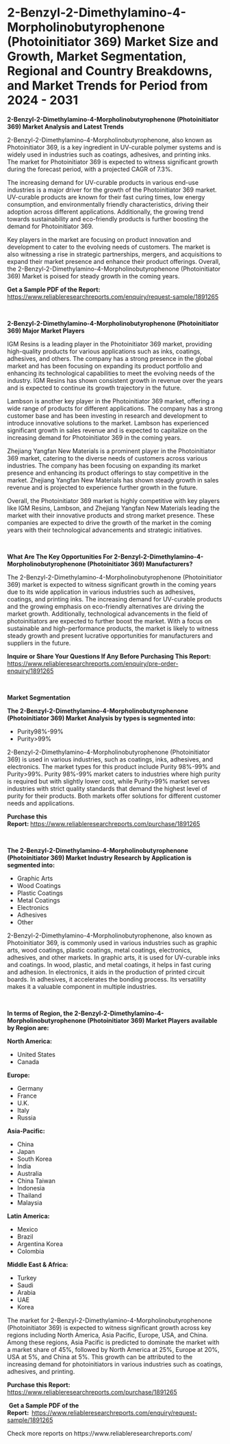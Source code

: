 <p><h1>2-Benzyl-2-Dimethylamino-4-Morpholinobutyrophenone (Photoinitiator 369) Market Size and Growth, Market Segmentation, Regional and Country Breakdowns, and Market Trends for Period from 2024 -  2031</h1></p><p><strong>2-Benzyl-2-Dimethylamino-4-Morpholinobutyrophenone (Photoinitiator 369) Market Analysis and Latest Trends</strong></p>
<p><p>2-Benzyl-2-Dimethylamino-4-Morpholinobutyrophenone, also known as Photoinitiator 369, is a key ingredient in UV-curable polymer systems and is widely used in industries such as coatings, adhesives, and printing inks. The market for Photoinitiator 369 is expected to witness significant growth during the forecast period, with a projected CAGR of 7.3%. </p><p>The increasing demand for UV-curable products in various end-use industries is a major driver for the growth of the Photoinitiator 369 market. UV-curable products are known for their fast curing times, low energy consumption, and environmentally friendly characteristics, driving their adoption across different applications. Additionally, the growing trend towards sustainability and eco-friendly products is further boosting the demand for Photoinitiator 369.</p><p>Key players in the market are focusing on product innovation and development to cater to the evolving needs of customers. The market is also witnessing a rise in strategic partnerships, mergers, and acquisitions to expand their market presence and enhance their product offerings. Overall, the 2-Benzyl-2-Dimethylamino-4-Morpholinobutyrophenone (Photoinitiator 369) Market is poised for steady growth in the coming years.</p></p>
<p><strong>Get a Sample PDF of the Report:&nbsp;</strong> <a href="https://www.reliableresearchreports.com/enquiry/request-sample/1891265">https://www.reliableresearchreports.com/enquiry/request-sample/1891265</a></p>
<p>&nbsp;</p>
<p><strong>2-Benzyl-2-Dimethylamino-4-Morpholinobutyrophenone (Photoinitiator 369) Major Market Players</strong></p>
<p><p>IGM Resins is a leading player in the Photoinitiator 369 market, providing high-quality products for various applications such as inks, coatings, adhesives, and others. The company has a strong presence in the global market and has been focusing on expanding its product portfolio and enhancing its technological capabilities to meet the evolving needs of the industry. IGM Resins has shown consistent growth in revenue over the years and is expected to continue its growth trajectory in the future.</p><p>Lambson is another key player in the Photoinitiator 369 market, offering a wide range of products for different applications. The company has a strong customer base and has been investing in research and development to introduce innovative solutions to the market. Lambson has experienced significant growth in sales revenue and is expected to capitalize on the increasing demand for Photoinitiator 369 in the coming years.</p><p>Zhejiang Yangfan New Materials is a prominent player in the Photoinitiator 369 market, catering to the diverse needs of customers across various industries. The company has been focusing on expanding its market presence and enhancing its product offerings to stay competitive in the market. Zhejiang Yangfan New Materials has shown steady growth in sales revenue and is projected to experience further growth in the future.</p><p>Overall, the Photoinitiator 369 market is highly competitive with key players like IGM Resins, Lambson, and Zhejiang Yangfan New Materials leading the market with their innovative products and strong market presence. These companies are expected to drive the growth of the market in the coming years with their technological advancements and strategic initiatives.</p></p>
<p>&nbsp;</p>
<p><strong>What Are The Key Opportunities For 2-Benzyl-2-Dimethylamino-4-Morpholinobutyrophenone (Photoinitiator 369) Manufacturers?</strong></p>
<p><p>The 2-Benzyl-2-Dimethylamino-4-Morpholinobutyrophenone (Photoinitiator 369) market is expected to witness significant growth in the coming years due to its wide application in various industries such as adhesives, coatings, and printing inks. The increasing demand for UV-curable products and the growing emphasis on eco-friendly alternatives are driving the market growth. Additionally, technological advancements in the field of photoinitiators are expected to further boost the market. With a focus on sustainable and high-performance products, the market is likely to witness steady growth and present lucrative opportunities for manufacturers and suppliers in the future.</p></p>
<p><strong>Inquire or Share Your Questions If Any Before Purchasing This Report:</strong> <a href="https://www.reliableresearchreports.com/enquiry/pre-order-enquiry/1891265">https://www.reliableresearchreports.com/enquiry/pre-order-enquiry/1891265</a></p>
<p>&nbsp;</p>
<p><strong>Market Segmentation</strong></p>
<p><strong>The 2-Benzyl-2-Dimethylamino-4-Morpholinobutyrophenone (Photoinitiator 369) Market Analysis by types is segmented into:</strong></p>
<p><ul><li>Purity98%-99%</li><li>Purity>99%</li></ul></p>
<p><p>2-Benzyl-2-Dimethylamino-4-Morpholinobutyrophenone (Photoinitiator 369) is used in various industries, such as coatings, inks, adhesives, and electronics. The market types for this product include Purity 98%-99% and Purity>99%. Purity 98%-99% market caters to industries where high purity is required but with slightly lower cost, while Purity>99% market serves industries with strict quality standards that demand the highest level of purity for their products. Both markets offer solutions for different customer needs and applications.</p></p>
<p><strong>Purchase this Report:&nbsp;</strong><a href="https://www.reliableresearchreports.com/purchase/1891265">https://www.reliableresearchreports.com/purchase/1891265</a></p>
<p>&nbsp;</p>
<p><strong>The 2-Benzyl-2-Dimethylamino-4-Morpholinobutyrophenone (Photoinitiator 369) Market Industry Research by Application is segmented into:</strong></p>
<p><ul><li>Graphic Arts</li><li>Wood Coatings</li><li>Plastic Coatings</li><li>Metal Coatings</li><li>Electronics</li><li>Adhesives</li><li>Other</li></ul></p>
<p><p>2-Benzyl-2-Dimethylamino-4-Morpholinobutyrophenone, also known as Photoinitiator 369, is commonly used in various industries such as graphic arts, wood coatings, plastic coatings, metal coatings, electronics, adhesives, and other markets. In graphic arts, it is used for UV-curable inks and coatings. In wood, plastic, and metal coatings, it helps in fast curing and adhesion. In electronics, it aids in the production of printed circuit boards. In adhesives, it accelerates the bonding process. Its versatility makes it a valuable component in multiple industries.</p></p>
<p>&nbsp;</p>
<p><strong>In terms of Region, the 2-Benzyl-2-Dimethylamino-4-Morpholinobutyrophenone (Photoinitiator 369) Market Players available by Region are:</strong></p>
<p>
    <p> <strong> North America: </strong>
        <ul>
            <li>United States</li>
            <li>Canada</li>
        </ul>
        </p> 
    <p> <strong> Europe: </strong>
        <ul>
            <li>Germany</li>
            <li>France</li>
            <li>U.K.</li>
            <li>Italy</li>
            <li>Russia</li>
        </ul>
        </p> 
    <p> <strong> Asia-Pacific: </strong>
        <ul>
            <li>China</li>
            <li>Japan</li>
            <li>South Korea</li>
            <li>India</li>
            <li>Australia</li>
            <li>China Taiwan</li>
            <li>Indonesia</li>
            <li>Thailand</li>
            <li>Malaysia</li>
        </ul>
        </p> 
    <p> <strong> Latin America: </strong>
        <ul>
            <li>Mexico</li>
            <li>Brazil</li>
            <li>Argentina Korea</li>
            <li>Colombia</li>
        </ul>
        </p> 
    <p> <strong> Middle East & Africa: </strong>
        <ul>
            <li>Turkey</li>
            <li>Saudi</li>
            <li>Arabia</li>
            <li>UAE</li>
            <li>Korea</li>
        </ul>
    </p>
    </p>
<p><p>The market for 2-Benzyl-2-Dimethylamino-4-Morpholinobutyrophenone (Photoinitiator 369) is expected to witness significant growth across key regions including North America, Asia Pacific, Europe, USA, and China. Among these regions, Asia Pacific is predicted to dominate the market with a market share of 45%, followed by North America at 25%, Europe at 20%, USA at 5%, and China at 5%. This growth can be attributed to the increasing demand for photoinitiators in various industries such as coatings, adhesives, and printing.</p></p>
<p><strong>Purchase this Report: </strong><a href="https://www.reliableresearchreports.com/purchase/1891265">https://www.reliableresearchreports.com/purchase/1891265</a></p>
<p>&nbsp;<strong>Get a Sample PDF of the Report:&nbsp;&nbsp;</strong><a href="https://www.reliableresearchreports.com/enquiry/request-sample/1891265">https://www.reliableresearchreports.com/enquiry/request-sample/1891265</a></p>
<p><strong></strong></p>
<p>Check more reports on https://www.reliableresearchreports.com/</p>